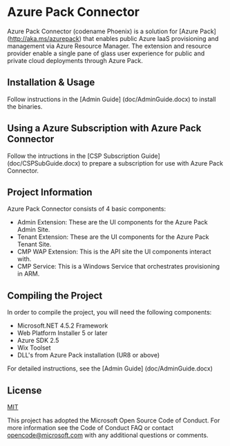 # Azure Pack Connector

Azure Pack Connector (codename Phoenix) is a solution for [Azure Pack] (http://aka.ms/azurepack) that enables public Azure IaaS provisioning and management via Azure Resource Manager. The extension and resource provider enable a single pane of glass user experience for public and private cloud deployments through Azure Pack.

## Installation & Usage

Follow instructions in the [Admin Guide] (doc/AdminGuide.docx) to install the binaries.

## Using a Azure Subscription with Azure Pack Connector

Follow the intructions in the [CSP Subscription Guide] (doc/CSPSubGuide.docx) to prepare a subscription for use with Azure Pack Connector.

## Project Information

Azure Pack Connector consists of 4 basic components:

* Admin Extension: These are the UI components for the Azure Pack Admin Site.
* Tenant Extension: These are the UI components for the Azure Pack Tenant Site.
* CMP WAP Extension: This is the API site the UI components interact with.
* CMP Service: This is a Windows Service that orchestrates provisioning in ARM.

## Compiling the Project

In order to compile the project, you will need the following components:

* Microsoft.NET 4.5.2 Framework
* Web Platform Installer 5 or later
* Azure SDK 2.5
* Wix Toolset
* DLL's from Azure Pack installation (UR8 or above)

For detailed instructions, see the [Admin Guide] (doc/AdminGuide.docx)

## License

[MIT](LICENSE)


This project has adopted the Microsoft Open Source Code of Conduct. For more information see the Code of Conduct FAQ or contact opencode@microsoft.com with any additional questions or comments.
